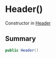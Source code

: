 # Header()

Constructor in [Header](/docs/api/csharp/yarn.header.md)

## Summary



```csharp
public Header()
```

